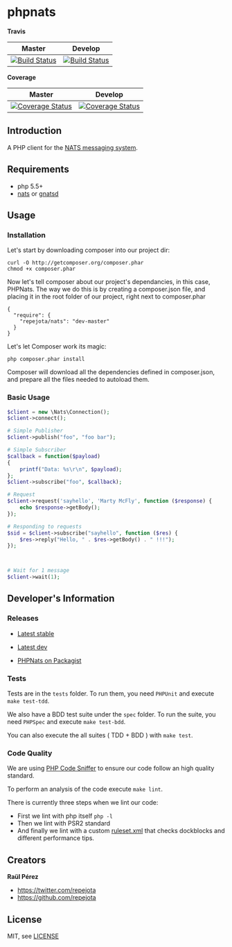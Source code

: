 phpnats
=======

**Travis**

| Master  | Develop |
| ------------- | ------------- |
| [![Build Status](https://travis-ci.org/repejota/phpnats.png?branch=master)](https://travis-ci.org/repejota/phpnats)  | [![Build Status](https://travis-ci.org/repejota/phpnats.png?branch=develop)](https://travis-ci.org/repejota/phpnats)  |

**Coverage**

| Master  | Develop |
| ------------- | ------------- |
| [![Coverage Status](https://coveralls.io/repos/repejota/phpnats/badge.svg?branch=master)](https://coveralls.io/r/repejota/phpnats?branch=master) | [![Coverage Status](https://coveralls.io/repos/repejota/phpnats/badge.svg?branch=develop)](https://coveralls.io/r/repejota/phpnats?branch=develop)  |

Introduction
------------

A PHP client for the [NATS messaging system](https://nats.io).

Requirements
------------

* php 5.5+
* [nats](https://github.com/derekcollison/nats) or [gnatsd](https://github.com/apcera/gnatsd)


Usage
-----

### Installation

Let's start by downloading composer into our project dir:
```
curl -O http://getcomposer.org/composer.phar
chmod +x composer.phar
```

Now let's tell composer about our project's dependancies, in this case, PHPNats. The way we do this is by creating a composer.json file, and placing it in the root folder of our project, right next to composer.phar

```
{
  "require": {
    "repejota/nats": "dev-master"
  }
}
```
Let's let Composer work its magic:
```
php composer.phar install
```
Composer will download all the dependencies defined in composer.json, and prepare all the files needed to autoload them.


### Basic Usage

```php
$client = new \Nats\Connection();
$client->connect();

# Simple Publisher
$client->publish("foo", "foo bar");

# Simple Subscriber
$callback = function($payload)
{
    printf("Data: %s\r\n", $payload);
};
$client->subscribe("foo", $callback);

# Request
$client->request('sayhello', 'Marty McFly', function ($response) {
    echo $response->getBody();
});

# Responding to requests
$sid = $client->subscribe("sayhello", function ($res) {
    $res->reply("Hello, " . $res->getBody() . " !!!");
});



# Wait for 1 message
$client->wait(1);
```


Developer's Information
-----------------------

### Releases

* [Latest stable](https://github.com/repejota/phpnats/tree/master)
* [Latest dev](https://github.com/repejota/phpnats/tree/develop)

* [PHPNats on Packagist](https://packagist.org/packages/repejota/nats)

### Tests

Tests are in the `tests` folder.
To run them, you need `PHPUnit` and execute `make test-tdd`.

We also have a BDD test suite under the `spec` folder.
To run the suite, you need `PHPSpec` and execute `make test-bdd`.

You can also execute the all suites ( TDD + BDD ) with `make test`.

### Code Quality

We are using [PHP Code Sniffer](http://pear.php.net/package/PHP_CodeSniffer/docs)
to ensure our code follow an high quality standard.

To perform an analysis of the code execute `make lint`.

There is currently three steps when we lint our code:

* First we lint with php itself `php -l`
* Then we lint with PSR2 standard
* And finally we lint with a custom [ruleset.xml](https://github.com/repejota/phpnats/blob/feature/lint-squiz/ruleset.xml) that checks dockblocks and different performance tips.


Creators
--------

**Raül Pérez**

- <https://twitter.com/repejota>
- <https://github.com/repejota>

License
-------

MIT, see [LICENSE](LICENSE)
